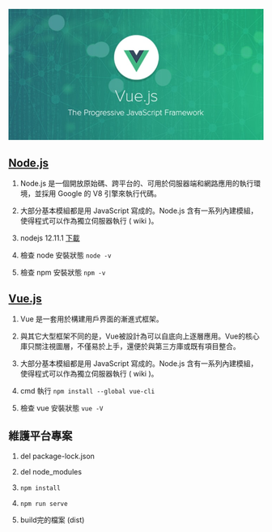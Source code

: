 
![](https://github.com/wdwd2233/Notes/blob/master/Vuejs/images/Vue.js-cta-main.jpg?raw=true)


## [Node.js](https://nodejs.org/en/)

1. Node.js 是一個開放原始碼、跨平台的、可用於伺服器端和網路應用的執行環境，並採用 Google 的 V8 引擎來執行代碼。
2. 大部分基本模組都是用 JavaScript 寫成的。Node.js 含有一系列內建模組，使得程式可以作為獨立伺服器執行 ( wiki )。

4. nodejs 12.11.1 [下載](https://nodejs.org/dist/v12.11.1/node-v12.11.1-x64.msi)

5. 檢查 node 安裝狀態 `node -v`

6. 檢查 npm 安裝狀態 `npm -v`

## [Vue.js](https://v1-cn.vuejs.org/)

1. Vue 是一套用於構建用戶界面的漸進式框架。
2. 與其它大型框架不同的是，Vue被設計為可以自底向上逐層應用。Vue的核心庫只關注視圖層，不僅易於上手，還便於與第三方庫或既有項目整合。
3. 大部分基本模組都是用 JavaScript 寫成的。Node.js 含有一系列內建模組，使得程式可以作為獨立伺服器執行 ( wiki )。

4. cmd 執行 `npm install --global vue-cli`

5. 檢查 vue 安裝狀態 `vue -V`


## 維護平台專案

1. del package-lock.json 
2. del node_modules
3. `npm install`
4. `npm run serve` 


6. build完的檔案 (dist)